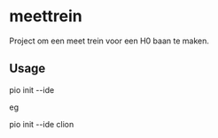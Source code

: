 # meettrein
Project om een meet trein voor een H0 baan te maken. 

## Usage

pio init --ide <your ide>

eg

pio init --ide clion

